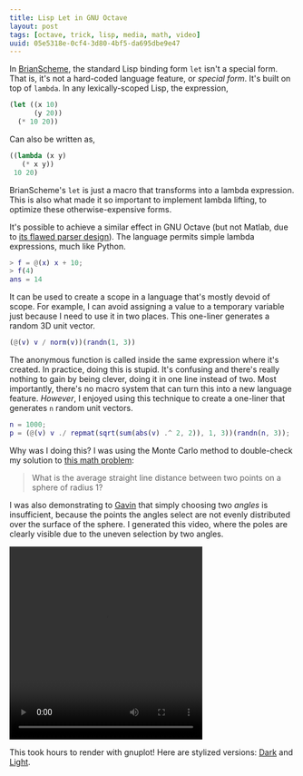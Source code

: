 ```yaml
---
title: Lisp Let in GNU Octave
layout: post
tags: [octave, trick, lisp, media, math, video]
uuid: 05e5318e-0cf4-3d80-4bf5-da695dbe9e47
---
```


In [BrianScheme][bs], the standard Lisp binding form `let` isn't a
special form. That is, it's not a hard-coded language feature, or
*special form*. It's built on top of `lambda`. In any lexically-scoped
Lisp, the expression,

~~~cl
(let ((x 10)
      (y 20))
  (* 10 20))
~~~

Can also be written as,

~~~cl
((lambda (x y)
   (* x y))
 10 20)
~~~

BrianScheme's `let` is just a macro that transforms into a lambda
expression. This is also what made it so important to implement lambda
lifting, to optimize these otherwise-expensive forms.

It's possible to achieve a similar effect in GNU Octave (but not
Matlab, due to [its flawed parser design][flaw]). The language permits
simple lambda expressions, much like Python.

~~~matlab
> f = @(x) x + 10;
> f(4)
ans = 14
~~~

It can be used to create a scope in a language that's mostly devoid of
scope. For example, I can avoid assigning a value to a temporary
variable just because I need to use it in two places. This one-liner
generates a random 3D unit vector.

~~~matlab
(@(v) v / norm(v))(randn(1, 3))
~~~

The anonymous function is called inside the same expression where it's
created. In practice, doing this is stupid. It's confusing and there's
really nothing to gain by being clever, doing it in one line instead
of two. Most importantly, there's no macro system that can turn this
into a new language feature. *However*, I enjoyed using this technique
to create a one-liner that generates `n` random unit vectors.

~~~matlab
n = 1000;
p = (@(v) v ./ repmat(sqrt(sum(abs(v) .^ 2, 2)), 1, 3))(randn(n, 3));
~~~

Why was I doing this? I was using the Monte Carlo method to
double-check my solution to [this math problem][geo]:

> What is the average straight line distance between two points on a
> sphere of radius 1?

I was also demonstrating to [Gavin][gavin] that simply choosing two
*angles* is insufficient, because the points the angles select are not
evenly distributed over the surface of the sphere. I generated this
video, where the poles are clearly visible due to the uneven selection
by two angles.

<video src="https://s3.amazonaws.com/nullprogram/sphere/sphere-dark.webm"
       controls="controls" height="340" width="340">
</video>

This took hours to render with gnuplot! Here are stylized versions:
[Dark][dark] and [Light][light].


[bs]: /blog/2011/01/30/
[lift]: http://en.wikipedia.org/wiki/Lambda_lifting
[flaw]: /blog/2008/08/29/
[geo]: http://godplaysdice.blogspot.com/2011/12/geometric-probability-problem.html
[gavin]: http://devrand.org/
[dark]: https://s3.amazonaws.com/nullprogram/sphere/dark.html
[light]: https://s3.amazonaws.com/nullprogram/sphere/light.html
